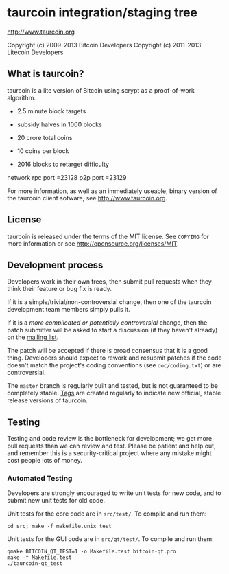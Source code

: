 taurcoin integration/staging tree
================================

http://www.taurcoin.org

Copyright (c) 2009-2013 Bitcoin Developers
Copyright (c) 2011-2013 Litecoin Developers

What is taurcoin?
----------------

taurcoin is a lite version of Bitcoin using scrypt as a proof-of-work algorithm.
 - 2.5 minute block targets
 - subsidy halves in 1000 blocks
 - 20 crore total coins

 - 10 coins per block
 - 2016 blocks to retarget difficulty

network
rpc port =23128
p2p port =23129

For more information, as well as an immediately useable, binary version of
the taurcoin client sofware, see http://www.taurcoin.org.

License
-------

taurcoin is released under the terms of the MIT license. See `COPYING` for more
information or see http://opensource.org/licenses/MIT.

Development process
-------------------

Developers work in their own trees, then submit pull requests when they think
their feature or bug fix is ready.

If it is a simple/trivial/non-controversial change, then one of the taurcoin
development team members simply pulls it.

If it is a *more complicated or potentially controversial* change, then the patch
submitter will be asked to start a discussion (if they haven't already) on the
[mailing list](http://sourceforge.net/mailarchive/forum.php?forum_name=bitcoin-development).

The patch will be accepted if there is broad consensus that it is a good thing.
Developers should expect to rework and resubmit patches if the code doesn't
match the project's coding conventions (see `doc/coding.txt`) or are
controversial.

The `master` branch is regularly built and tested, but is not guaranteed to be
completely stable. [Tags](https://github.com/bitcoin/bitcoin/tags) are created
regularly to indicate new official, stable release versions of taurcoin.

Testing
-------

Testing and code review is the bottleneck for development; we get more pull
requests than we can review and test. Please be patient and help out, and
remember this is a security-critical project where any mistake might cost people
lots of money.

### Automated Testing

Developers are strongly encouraged to write unit tests for new code, and to
submit new unit tests for old code.

Unit tests for the core code are in `src/test/`. To compile and run them:

    cd src; make -f makefile.unix test

Unit tests for the GUI code are in `src/qt/test/`. To compile and run them:

    qmake BITCOIN_QT_TEST=1 -o Makefile.test bitcoin-qt.pro
    make -f Makefile.test
    ./taurcoin-qt_test

